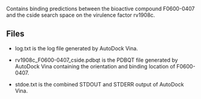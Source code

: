 Contains binding predictions between the bioactive compound F0600-0407 and the cside search space on the virulence factor rv1908c.

## Files

- log.txt is the log file generated by AutoDock Vina.

- rv1908c_F0600-0407_cside.pdbqt is the PDBQT file generated by AutoDock Vina containing the orientation and binding location of F0600-0407.

- stdoe.txt is the combined STDOUT and STDERR output of AutoDock Vina.

